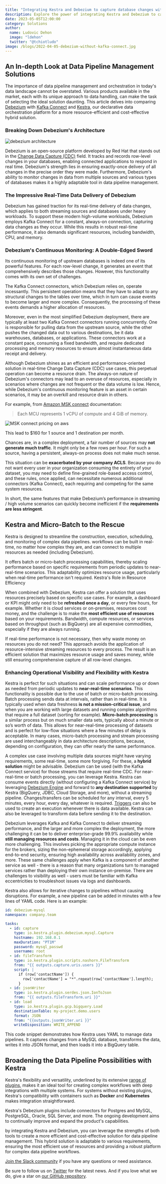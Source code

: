 ```yaml
---
title: "Integrating Kestra and Debezium to capture database changes without Kafka Connect"
description: Explore the power of integrating Kestra and Debezium to capture database changes more efficiently.
date: 2023-05-05T12:00:00
category: Solutions
author:
  name: Ludovic Dehon
  image: "ldehon"
  twitter: "@tchiotludo"
image: /blogs/2022-04-05-debezium-without-kafka-connect.jpg
---
```


## An In-depth Look at Data Pipeline Management Solutions ##

The importance of data pipeline management and orchestration in today's data landscape cannot be overstated. Various products available in the market, each with its unique approach to data handling, can make the task of selecting the ideal solution daunting. This article delves into comparing [Debezium](https://debezium.io/) with [Kafka Connect](https://docs.confluent.io/platform/current/connect/index.html) and [Kestra](https://github.com/kestra-io/kestra), our declarative data orchestration platform for a more resource-efficient and cost-effective hybrid solution.

### Breaking Down Debezium's Architecture ###

![debezium architecture](/blogs/2022-04-05-debezium-without-kafka-connect/debezium-architecture.png)

Debezium is an open-source platform developed by Red Hat that stands out in the [Change Data Capture (CDC)](https://en.wikipedia.org/wiki/Change_data_capture) field. It tracks and records row-level changes in your databases, enabling connected applications to respond in real time. Debezium's strength lies in ensuring exactly-once delivery of all changes in the precise order they were made. Furthermore, Debezium's ability to monitor changes in data from multiple sources and various types of databases makes it a highly adaptable tool in data pipeline management.

### The Impressive Real-Time Data Delivery of Debezium ###

Debezium has gained traction for its real-time delivery of data changes, which applies to both streaming sources and databases under heavy workloads. To support these modern high-volume workloads, Debezium employs Kafka Connect for a constant, always-on connection, capturing data changes as they occur. While this results in robust real-time performance, it also demands significant resources, including bandwidth, CPU, and memory.

### Debezium's Continuous Monitoring: A Double-Edged Sword ###

Its continuous monitoring of upstream databases is indeed one of its powerful features. For each row-level change, it generates an event that comprehensively describes those changes. However, this functionality comes with its own set of challenges.

The Kafka Connect connectors, which Debezium relies on, operate incessantly. This persistent operation means that they have to adapt to any structural changes to the tables over time, which in turn can cause events to become larger and more complex. Consequently, the processing of these events demands a higher allocation of resources.

Moreover, even in the most simplified Debezium deployment, there are typically at least two Kafka Connect connectors running concurrently. One is responsible for pulling data from the upstream source, while the other pushes the changed data out to various destinations, be it data warehouses, databases, or applications. These connectors work at a constant pace, consuming a fixed bandwidth, and require dedicated processing and memory resources to ensure almost instantaneous data receipt and delivery.

Although Debezium shines as an efficient and performance-oriented solution in real-time Change Data Capture (CDC) use cases, this perpetual operation can become a resource drain. The always-on nature of Debezium's connectors may lead to an overuse of resources, especially in scenarios where changes are not frequent or the data volume is low. Hence, while Debezium's continuous monitoring feature is an asset in certain scenarios, it may be an overkill and resource drain in others.

For example, from [Amazon MSK connect](https://docs.aws.amazon.com/msk/latest/developerguide/msk-connect-connectors.html) documentation:
> Each MCU represents 1 vCPU of compute and 4 GiB of memory.


![MSK connect pricing on aws](/blogs/2022-04-05-debezium-without-kafka-connect/msk.png)

This lead to $160 for 1 source and 1 destination per month.

Chances are, in a complex deployment, a fair number of sources may **not generate much traffic**. It might only be a few rows per hour. For such a source, having a persistent, always-on process does not make much sense.

This situation can be **exacerbated by your company ACLS**. Because you do not want every user in your organization consuming the entirety of your dataset, you may need to define fine-grained role-based access control, and these rules, once applied, can necessitate numerous additional connectors (Kafka Connect), each requiring and competing for the same system resources.

In short, the same features that make Debezium’s performance in streaming / high volume scenarios can quickly become inefficient if the **requirements are less stringent**.

## Kestra and Micro-Batch to the Rescue ##

Kestra is designed to streamline the construction, execution, scheduling, and monitoring of complex data pipelines. workflows can be built in real-time, no matter how complex they are, and can connect to multiple resources as needed (including Debezium).

It offers batch or micro-batch processing capabilities, thereby scaling performance based on specific requirements from periodic updates to near-real-time scenarios. This adaptability optimizes resource usage, particularly when real-time performance isn't required.
Kestra's Role in Resource Efficiency

When combined with Debezium, Kestra can offer a solution that uses resources precisely based on specific use cases. For example, a dashboard or KPI might only need to be **refreshed once a day**, or every few hours, for example. Whether it is cloud services or on-premises, resources cost money, and the challenge is to make the **most efficient use of resources** based on your requirements. Bandwidth, compute resources, or services based on throughput (such as BigQuery) are all expensive commodities, especially if they are always running.

If real-time performance is not necessary, then why waste money on resources you do not need? This approach avoids the application of resource-intensive streaming resources to every process. The result is an efficient solution that maximizes resource usage and saves money, while still ensuring comprehensive capture of all row-level changes.

### Enhancing Operational Visibility and Flexibility with Kestra ###

Kestra is perfect for such situations and can scale performance up or down as needed from periodic updates to **near-real-time scenarios**. This functionality is possible due to the use of batch or micro-batch processing. Batch processing sends data at intervals, rather than in real-time. It is typically used when data freshness **is not a mission-critical issue**, and when you are working with large datasets and running complex algorithms that require a full dataset (sorting for example). **Micro-batch processing** is a similar process but on much smaller data sets, typically about a minute or so’s worth of data. This allows for near-real-time processing of datasets and is perfect for low-flow situations where a few minutes of delay is acceptable. In many cases, micro-batch processing and stream processing are used interchangeably in data architecture descriptions, because, depending on configuration, they can offer nearly the same performance.

A complex use case involving multiple data sources might have varying requirements, some real-time, some more forgiving. For these, a **hybrid solution** might be advisable. Debezium can be used (with the Kafka Connect service) for those streams that require real-time CDC. For near-real-time or batch processing, you can leverage Kestra. Kestra can consume events directly (without configuring a Kafka Connect service) by leveraging [Debezium Engine](https://debezium.io/documentation/reference/stable/development/engine.html) and forward to **any destination supported** by Kestra (BigQuery, JDBC, Cloud Storage, and more), without a streaming pipeline. Changes/transfers can be scheduled for any interval, every  5 minutes, every hour, every day, whatever is required. [Triggers](/plugins/plugin-debezium-mysql/io.kestra.plugin.debezium.mysql.trigger) can also be used to create an execution whenever there is data available. Kestra can also be leveraged to transform data before sending it to the destination.

Debezium leverages Kafka and Kafka Connect to deliver streaming performance, and the larger and more complex the deployment, the more challenging it can be to deliver enterprise-grade 99.9% availability while **still managing resources and costs**. Managing it in the cloud can be even more challenging. This involves picking the appropriate compute instance for the brokers, sizing the non-ephemeral storage accordingly, applying end-to-end security, ensuring high availability across availability zones, and more. These same challenges apply when Kafka is a component of another service as well - there is a reason that many organizations turn to managed services rather than deploying their own instance on-premise. There are challenges to visibility as well - users must be familiar with Kafka eccentricities to troubleshoot issues via logs and dashboards.

Kestra also allows for iterative changes to pipelines without causing disruptions. For example, a new pipeline can be added in minutes with a few lines of YAML code. Here is an example:

```yaml
id: debezium-mysql
namespace: company.team

tasks:
  - id: capture
    type: io.kestra.plugin.debezium.mysql.Capture
    hostname: 192.168.0.1
    maxDuration: "PT1M"
    password: mysql_passwd
    username: root
  - id: fileTransform
    type: io.kestra.plugin.scripts.nashorn.FileTransform
    from: "{{ outputs.capture.uris.users }}"
    script: |
      if (row['contactName']) {
        row['contactName'] = "*".repeat(row['contactName'].length);
      }
  - id: jsonWriter
    type: io.kestra.plugin.serdes.json.IonToJson
    from: "{{ outputs.fileTransform.uri }}"
  - id: load
    type: io.kestra.plugin.gcp.bigquery.Load
    destinationTable: my-project.demo.users
    format: JSON
    from: "{{outputs.jsonWriter.uri }}"
    writeDisposition: WRITE_APPEND
```

This code snippet demonstrates how Kestra uses YAML to manage data pipelines. It captures changes from a MySQL database, transforms the data, writes it into JSON format, and then loads it into a BigQuery table.

## Broadening the Data Pipeline Possibilities with Kestra ##

Kestra's flexibility and versatility, underlined by its extensive [range of plugins](/plugins/), makes it an ideal tool for creating complex workflows with deep integrations with multiple systems. For systems without existing plugins, Kestra's compatibility with containers such as **Docker** and **Kubernetes** makes integration straightforward.

Kestra's Debezium plugins include connectors for Postgres and MySQL, PostgreSQL, Oracle, SQL Server, and more. The ongoing development aims to continually improve and expand the product's capabilities.

by integrating Kestra and Debezium, you can leverage the strengths of both tools to create a more efficient and cost-effective solution for data pipeline management. This hybrid solution is adaptable to various requirements, ensuring the most efficient use of resources and providing a robust platform for complex data pipeline workflows.

[Join the Slack community](https://kestra.io/slack) if you have any questions or need assistance.

Be sure to follow us on [Twitter](https://twitter.com/kestra_io) for the latest news. And if you love what we do, give a star on [our GitHub repository](https://github.com/kestra-io/kestra).